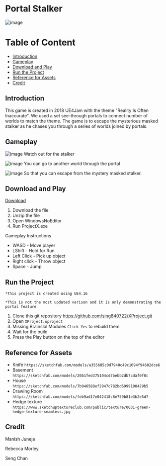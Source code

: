 # Portal Stalker
![image](https://user-images.githubusercontent.com/9387781/69017659-64df6200-09a0-11ea-8ec6-851c55866f4c.png)


# Table of Content
* [Introduction](#introduction)
* [Gameplay](#gameplay)
* [Download and Play](#download-and-play)
* [Run the Project](#run-the-project)
* [Reference for Assets](#reference-for-assets)
* [Credit](#credit)

## Introduction
This game is created in 2018 UE4Jam with the theme "Reality Is Often Inaccurate". We used a set see-through portals to connect number of worlds to match the theme. The game is to escape the mysterious masked stalker as he chases you through a series of worlds joined by portals.

## Gameplay
![image](https://user-images.githubusercontent.com/9387781/69017715-b1c33880-09a0-11ea-8f76-cf0db7dce528.png)
Watch out for the stalker

![image](https://user-images.githubusercontent.com/9387781/69017994-074c1500-09a2-11ea-8934-83a5d5b99855.png)
You can go to another world through the portal

![image](https://user-images.githubusercontent.com/9387781/69018004-15019a80-09a2-11ea-9c62-96addb934143.png)
So that you can escape from the mystery masked stalker.

## Download and Play
[Download](https://itch.io/jam/2018-epic-megajam/rate/330953)

1. Download the file
2. Unzip the file
3. Open WindowsNoEditor
4. Run ProjectX.exe

Gameplay Instructions
* WASD - Move player
* LShift - Hold for Run
* Left Click - Pick up object
* Right click - Throw object
* Space - Jump

## Run the Project
`*This project is created using UE4.16` 

`*This is not the most updated verison and it is only demonstrating the portal feature`

1. Clone this git repository https://github.com/sing840722/XProject.git
2. Open `XProject.uproject`
3. Missing Brainslol Modules `Click Yes` to rebuild them
4. Wait for the build
5. Press the Play button on the top of the editor

## Reference for Assets
* Knife `https://sketchfab.com/models/a355685c0d7940c49c1694f94602dce6`
* Basement `https://sketchfab.com/models/20b1fed375104cd7bebb2db7cdaf0f0c`
* House `https://sketchfab.com/models/7b946588ef2947c782bd6999100429b5`
* Drawing Room `https://sketchfab.com/models/feb9ad17e042418c8e759b81e3b2e5d7`
* Hedge texture `https://www.sketchuptextureclub.com/public/texture/0031-green-hedge-texture-seamless.jpg`

## Credit
Manish Juneja

Rebecca Morley

Seng Chan
